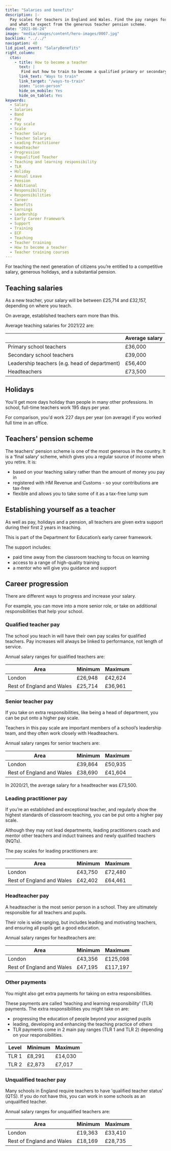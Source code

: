 ```yaml
---
title: "Salaries and benefits"
description: |-
  Pay scales for teachers in England and Wales. Find the pay ranges for different roles, how many days holiday teachers get each year, 
  and what to expect from the generous teacher pension scheme.
date: "2021-06-24"
image: "media/images/content/hero-images/0007.jpg"
backlink: "../../"
navigation: 40
lid_pixel_event: "SalaryBenefits"
right_column:
  ctas:
    - title: How to become a teacher
      text: |
       Find out how to train to become a qualified primary or secondary teacher in England.
      link_text: "Ways to train"
      link_target: "/ways-to-train"
      icon: "icon-person"
      hide_on_mobile: Yes
      hide_on_tablet: Yes
keywords:
  - Salary
  - Salaries
  - Band
  - Pay
  - Pay scale
  - Scale
  - Teacher Salary
  - Teacher Salaries
  - Leading Practitioner
  - Headteacher
  - Progression
  - Unqualified Teacher
  - Teaching and learning responsibility
  - TLR
  - Holiday
  - Annual Leave
  - Pension
  - Additional
  - Responsibility
  - Responsibilities
  - Career
  - Benefits
  - Earnings
  - Leadership
  - Early Career Framework
  - Support
  - Training
  - ECF
  - Teaching
  - Teacher training
  - How to become a teacher
  - Teacher training courses
---
```


For teaching the next generation of citizens you’re entitled to a competitive salary, generous holidays, and a substantial pension.

## Teaching salaries

As a new teacher, your salary will be between £25,714 and £32,157, depending on where you teach.

On average, established teachers earn more than this.

Average teaching salaries for 2021/22 are:

|                                               | Average salary |
| -------                                       | -----          | 
| Primary school teachers                       |    £36,000     |
| Secondary school teachers                     |    £39,000     |
| Leadership teachers (e.g. head of department) |    £56,400     |
| Headteachers                                  |    £73,500     |

## Holidays

You'll get more days holiday than people in many other professions. In school, full-time teachers work 195 days per year. 

For comparison, you'd work 227 days per year (on average) if you worked full time in an office.

## Teachers' pension scheme

The teachers’ pension scheme is one of the most generous in the country. It is a ‘final salary’ scheme, which gives you a regular source of income when you retire. It is:

* based on your teaching salary rather than the amount of money you pay in
* registered with HM Revenue and Customs - so your contributions are tax-free
* flexible and allows you to take some of it as a tax-free lump sum

## Establishing yourself as a teacher

As well as pay, holidays and a pension, all teachers are given extra support during their first 2 years in teaching. 

This is part of the Department for Education’s early career framework.

The support includes:

* paid time away from the classroom teaching to focus on learning
* access to a range of high-quality training
* a mentor who will give you guidance and support


## Career progression

There are different ways to progress and increase your salary.

For example, you can move into a more senior role, or take on additional responsibilities that help your school.



### Qualified teacher pay

The school you teach in will have their own pay scales for qualified teachers. Pay increases will always be linked to performance, not length of service.

Annual salary ranges for qualified teachers are:


| Area                                     | Minimum | Maximum |
| -------                                  | -----   | -----   |
| London                                   | £26,948 | £42,624 |
| Rest of England and Wales                | £25,714 | £36,961 |


### Senior teacher pay

If you take on extra responsibilities, like being a head of department, you can be put onto a higher pay scale.

Teachers in this pay scale are important members of a school’s leadership team, and they often work closely with Headteachers.

Annual salary ranges for senior teachers are:

| Area                          | Minimum | Maximum  |
| -------                       | -----   | -----    |
| London                        | £39,864 | £50,935  |
| Rest of England and Wales     | £38,690 | £41,604  |

In 2020/21, the average salary for a headteacher was £73,500.

### Leading practitioner pay

If you’re an established and exceptional teacher, and regularly show the highest standards of classroom teaching, you can be put onto a higher pay scale.

Although they may not lead departments, leading practitioners coach and mentor other teachers and induct trainees and newly qualified teachers (NQTs).

The pay scales for leading practitioners are:

| Area                          | Minimum | Maximum  |
| -------                       | -----   | -----    |
| London                        | £43,750 | £72,480  |
| Rest of England and Wales     | £42,402 | £64,461  |

### Headteacher pay

A headteacher is the most senior person in a school. They are ultimately responsible for all teachers and pupils. 

Their role is wide ranging, but includes leading and motivating teachers, and ensuring all pupils get a good education.

Annual salary ranges for headteachers are:

| Area                          | Minimum | Maximum   |
| -------                       | -----   | -----     |
| London                        | £43,356 | £125,098  |
| Rest of England and Wales     | £47,195 | £117,197  |


### Other payments

You might also get extra payments for taking on extra responsibilities.

These payments are called ‘teaching and learning responsibility’ (TLR) payments. The extra responsibilities you might take on are:

* progressing the education of people beyond your assigned pupils
* leading, developing and enhancing the teaching practice of others
* TLR payments come in 2 main pay ranges (TLR 1 and TLR 2) depending on your responsibilities.

| Level         | Minimum | Maximum |
| -------       | -----   | -----  |
| TLR 1         | £8,291 | £14,030 |
| TLR 2         | £2,873 | £7,017  |

### Unqualified teacher pay

Many schools in England require teachers to have 'qualified teacher status' (QTS). If you do not have this, you can work
in some schools as an unqualified teacher.

Annual salary ranges for unqualified teachers are:

| Area                          | Minimum | Maximum   |
| -------                       | -----   | -----     |
| London                        | £19,363 | £33,410   |
| Rest of England and Wales     | £18,169 | £28,735   |
